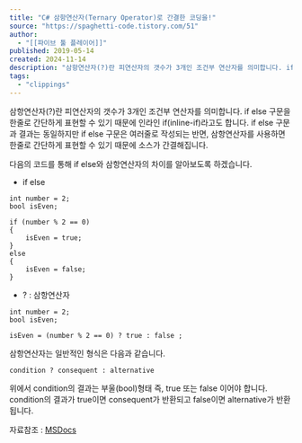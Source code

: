 ```yaml
---
title: "C# 삼항연산자(Ternary Operator)로 간결한 코딩을!"
source: "https://spaghetti-code.tistory.com/51"
author:
  - "[[파이브 툴 플레이어]]"
published: 2019-05-14
created: 2024-11-14
description: "삼항연산자(?)란 피연산자의 갯수가 3개인 조건부 연산자를 의미합니다. if else 구문을 한줄로 간단하게 표현할 수 있기 때문에 인라인 if(inline-if)라고도 합니다. if else 구문과 결과는 동일하지만 if else 구문은 여러줄로 작성되는 반면, 삼항연산자를 사용하면 한줄로 간단하게 표현할 수 있기 때문에 소스가 간결해집니다. 다음의 코드를 통해 if else와 삼항연산자의 차이를 알아보도록 하겠습니다. if else int number = 2; bool isEven; if (number % 2 == 0) { isEven = true; } else { isEven = false; } ? : 삼항연산자 int number = 2; bool isEven; isEven = (number % .."
tags:
  - "clippings"
---
```

삼항연산자(?)란 피연산자의 갯수가 3개인 조건부 연산자를 의미합니다. if else 구문을 한줄로 간단하게 표현할 수 있기 때문에 인라인 if(inline-if)라고도 합니다. if else 구문과 결과는 동일하지만 if else 구문은 여러줄로 작성되는 반면, 삼항연산자를 사용하면 한줄로 간단하게 표현할 수 있기 때문에 소스가 간결해집니다. 

다음의 코드를 통해 if else와 삼항연산자의 차이를 알아보도록 하겠습니다.

- if else

```
int number = 2;
bool isEven;

if (number % 2 == 0)
{
	isEven = true;
}
else 
{
	isEven = false;
}
```

- ? : 삼항연산자

```
int number = 2;
bool isEven;

isEven = (number % 2 == 0) ? true : false ;
```

삼항연산자는 일반적인 형식은 다음과 같습니다.

```
condition ? consequent : alternative
```

위에서 condition의 결과는 부울(bool)형태 즉, true 또는 false 이어야 합니다. condition의 결과가 true이면 consequent가 반환되고 false이면 alternative가 반환됩니다.

자료참조 : [MSDocs](https://docs.microsoft.com/ko-kr/dotnet/csharp/language-reference/operators/conditional-operator)